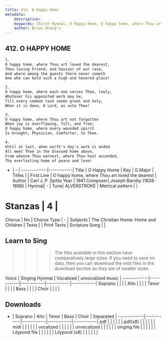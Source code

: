 ```yaml
---
title: 412. O Happy Home
metadata:
    description: 
    keywords: Church Hymnal, O Happy Home, O happy home, where Thou art loved the dearest, 
    author: Brian Onang'o
---
```



## 412. O HAPPY HOME

```txt
1.
O happy home, where Thou art loved the dearest, 
Thou loving Friend, and Saviour of our race, 
And where among the guests there never cometh 
One who can hold such a high and honored place! 

2.
O happy home, where each one serves Thee, lowly, 
Whatever his appointed work may be, 
Till every common task seems great and holy, 
When it is done, 0 Lord, as unto Thee! 

3.
O happy home, where Thou art not forgotten 
When joy is overflowing, full, and free; 
O happy home, where every wounded spirit 
Is brought, Physician, Comforter, to Thee. 

4.
Until at last, when earth's day's work is ended 
All meet Thee in the blessed home above, 
From whence Thou earnest, where Thou hast ascended, 
Thy everlasting home of peace and love!
```

- |   -  |
-------------|------------|
Title | O Happy Home |
Key | G Major |
Titles |  |
First Line | O happy home, where Thou art loved the dearest |
Author | Carl J. P. Spitta
Year | 1941
Composer| Joseph Barnby (1838-1896) |
Hymnal|  - |
Tune| ALVERSTROKE |
Metrical pattern | |
# Stanzas | 4 |
Chorus | No |
Chorus Type | - |
Subjects | The Christian Home: Home and Children |
Texts |  |
Print Texts | 
Scripture Song |  |
  
## Learn to Sing

>>>> The files available in this section have comparatively large sizes. If you need to save on data, then you can download the midi files in the download section as they are of smaller sizes.

Voice |  Singing Hymnal | Vocalized | unvocalized music |
-------------|------------|------------|------------|------------|
Soprano | | | |
Alto | | | |
Tenor | | | |
Bass | | | |
Choir | | | |

## Downloads

- |  Soprano | Alto | Tenor | Bass | Choir | Separated |
-------------|------------|------------|------------|------------|
pdf | | | | | |
pdf(x8) | | | | | |
midi | | | | | |
vocalized | | | | | |
unvocalized | | | | | |
singing file | | | | | |
Lilypond file | | | | | |
Lilypond (x8) | | | | | |
  